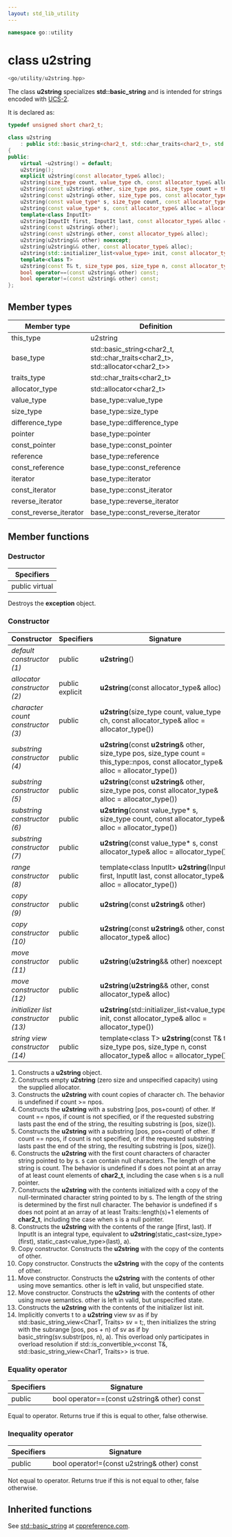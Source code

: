 ```yaml
---
layout: std_lib_utility
---
```


```c++
namespace go::utility
```

# class u2string

```c++
<go/utility/u2string.hpp>
```

The class **u2string** specializes **std\::basic_string** and is intended for strings
encoded with [UCS-2](https://en.wikipedia.org/wiki/Universal_Coded_Character_Set).

It is declared as:

```c++
typedef unsigned short char2_t;

class u2string
    : public std::basic_string<char2_t, std::char_traits<char2_t>, std::allocator<char2_t>>
{
public:
    virtual ~u2string() = default;
    u2string();
    explicit u2string(const allocator_type& alloc);
    u2string(size_type count, value_type ch, const allocator_type& alloc = allocator_type());
    u2string(const u2string& other, size_type pos, size_type count = this_type::npos, const allocator_type& alloc = allocator_type());
    u2string(const u2string& other, size_type pos, const allocator_type& alloc = allocator_type());
    u2string(const value_type* s, size_type count, const allocator_type& alloc = allocator_type());
    u2string(const value_type* s, const allocator_type& alloc = allocator_type());
    template<class InputIt>
    u2string(InputIt first, InputIt last, const allocator_type& alloc = allocator_type());
    u2string(const u2string& other);
    u2string(const u2string& other, const allocator_type& alloc);
    u2string(u2string&& other) noexcept;
    u2string(u2string&& other, const allocator_type& alloc);
    u2string(std::initializer_list<value_type> init, const allocator_type& alloc = allocator_type());
    template<class T>
    u2string(const T& t, size_type pos, size_type n, const allocator_type& alloc = allocator_type());
    bool operator==(const u2string& other) const;
    bool operator!=(const u2string& other) const;
};
```

## Member types

Member type | Definition
-|-
this_type | u2string
base_type | std\::basic_string\<char2_t, std\::char_traits\<char2_t>, std\::allocator\<char2_t>>
traits_type | std\::char_traits\<char2_t>
allocator_type | std\::allocator\<char2_t>
value_type | base_type\::value_type
size_type | base_type\::size_type
difference_type | base_type\::difference_type
pointer | base_type\::pointer
const_pointer | base_type\::const_pointer
reference | base_type\::reference
const_reference | base_type\::const_reference
iterator | base_type\::iterator
const_iterator | base_type\::const_iterator
reverse_iterator | base_type\::reverse_iterator
const_reverse_iterator | base_type\::const_reverse_iterator

## Member functions

### Destructor

Specifiers |
-|
public virtual |

Destroys the **exception** object.

### Constructor

Constructor | Specifiers | Signature
-|-|-
*default constructor (1)* | public | **u2string**()
*allocator constructor (2)* | public explicit | **u2string**(const allocator_type& alloc)
*character count constructor (3)* | public | **u2string**(size_type count, value_type ch, const allocator_type& alloc = allocator_type())
*substring constructor (4)* | public | **u2string**(const **u2string**& other, size_type pos, size_type count = this_type\::npos, const allocator_type& alloc = allocator_type())
*substring constructor (5)* | public | **u2string**(const **u2string**& other, size_type pos, const allocator_type& alloc = allocator_type())
*substring constructor (6)* | public | **u2string**(const value_type\* s, size_type count, const allocator_type& alloc = allocator_type())
*substring constructor (7)* | public | **u2string**(const value_type\* s, const allocator_type& alloc = allocator_type())
*range constructor (8)* | public | template\<class InputIt> **u2string**(InputIt first, InputIt last, const allocator_type& alloc = allocator_type())
*copy constructor (9)* | public | **u2string**(const **u2string**& other)
*copy constructor (10)* | public | **u2string**(const **u2string**& other, const allocator_type& alloc)
*move constructor (11)* | public | **u2string**(**u2string**&& other) noexcept
*move constructor (12)* | public | **u2string**(**u2string**&& other, const allocator_type& alloc)
*initializer list constructor (13)* | public | **u2string**(std\::initializer_list<value_type> init, const allocator_type& alloc = allocator_type())
*string view constructor (14)* | public | template\<class T> **u2string**(const T& t, size_type pos, size_type n, const allocator_type& alloc = allocator_type())

1. Constructs a **u2string** object.
2. Constructs empty **u2string** (zero size and unspecified capacity) using the supplied allocator.
3. Constructs the **u2string** with count copies of character ch. The behavior is undefined if count >= npos.
4. Constructs the **u2string** with a substring [pos, pos+count) of other. If count == npos, if count is not specified, or if the requested substring lasts past the end of the string, the resulting substring is [pos, size()).
5. Constructs the **u2string** with a substring [pos, pos+count) of other. If count == npos, if count is not specified, or if the requested substring lasts past the end of the string, the resulting substring is [pos, size()).
6. Constructs the **u2string** with the first count characters of character string pointed to by s. s can contain null characters. The length of the string is count. The behavior is undefined if s does not point at an array of at least count elements of **char2_t**, including the case when s is a null pointer.
7. Constructs the **u2string** with the contents initialized with a copy of the null-terminated character string pointed to by s. The length of the string is determined by the first null character. The behavior is undefined if s does not point at an array of at least Traits\::length(s)+1 elements of **char2_t**, including the case when s is a null pointer.
8. Constructs the **u2string** with the contents of the range [first, last). If InputIt is an integral type, equivalent to **u2string**(static_cast<size_type>(first), static_cast<value_type>(last), a).
9. Copy constructor. Constructs the **u2string** with the copy of the contents of other.
10. Copy constructor. Constructs the **u2string** with the copy of the contents of other.
11. Move constructor. Constructs the **u2string** with the contents of other using move semantics. other is left in valid, but unspecified state.
12. Move constructor. Constructs the **u2string** with the contents of other using move semantics. other is left in valid, but unspecified state.
13. Constructs the **u2string** with the contents of the initializer list init.
14. Implicitly converts t to a **u2string** view sv as if by std\::basic_string_view<CharT, Traits> sv = t;, then initializes the string with the subrange [pos, pos + n) of sv as if by basic_string(sv.substr(pos, n), a). This overload only participates in overload resolution if std\::is_convertible_v<const T&, std\::basic_string_view<CharT, Traits>> is true.

### Equality operator

Specifiers | Signature
-|-
public | bool operator==(const u2string& other) const

Equal to operator. Returns true if this is equal to other, false otherwise.

### Inequality operator

Specifiers | Signature
-|-
public | bool operator!=(const u2string& other) const

Not equal to operator. Returns true if this is not equal to other, false otherwise.

## Inherited functions

See [std\::basic_string](http://en.cppreference.com/w/cpp/string/basic_string) at
[cppreference.com](http://cppreference.com).
